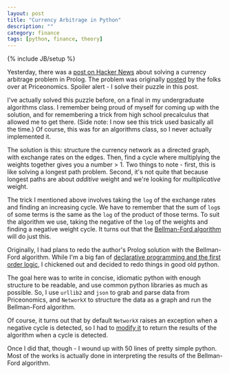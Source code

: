 ```yaml
---
layout: post
title: "Currency Arbitrage in Python"
description: ""
category: finance
tags: [python, finance, theory]
---
```

{% include JB/setup %}

Yesterday, there was a [post on Hacker News](https://news.ycombinator.com/item?id=5842349) about solving a currency arbitrage problem in Prolog. The problem was originally [posted](http://priceonomics.com/jobs/puzzle/) by the folks over at Priceonomics. Spoiler alert - I solve their puzzle in this post.

I've actually solved this puzzle before, on a final in my undergraduate algorithms class. I remember being proud of myself for coming up with the solution, and for remembering a trick from high school precalculus that allowed me to get there. (Side note: I now see this trick used basically all the time.) Of course, this was for an algorithms class, so I never actually implemented it.

The solution is this: structure the currency network as a directed graph, with exchange rates on the edges. Then, find a cycle where multiplying the weights together gives you a number > 1. Two things to note - first, this is like solving a longest path problem. Second, it's not quite that because longest paths are about *additive* weight and we're looking for *multiplicative* weight.

The trick I mentioned above involves taking the `log` of the exchange rates and finding an increasing cycle. We have to remember that the sum of `log`s of some terms is the same as the `log` of the product of those terms. To suit the algorithm we use, taking the negative of the `log` of the weights and finding a negative weight cycle. It turns out that the [Bellman-Ford algorithm](http://en.wikipedia.org/wiki/Bellman%E2%80%93Ford_algorithm) will do just this.

Originally, I had plans to redo the author's Prolog solution with the Bellman-Ford algorithm. While I'm a big fan of [declarative programming and the first order logic](http://boom.cs.berkeley.edu/), I chickened out and decided to redo things in good old python.

The goal here was to write in concise, idiomatic python with enough structure to be readable, and use common python libraries as much as possible. So, I use `urllib2` and `json` to grab and parse data from Priceonomics, and `NetworkX` to structure the data as a graph and run the Bellman-Ford algorithm. 

Of course, it turns out that by default `NetworkX` raises an exception when a negative cycle is detected, so I had to [modify it](https://github.com/networkx/networkx/pull/886) to return the results of the algorithm when a cycle is detected.

Once I did that, though - I wound up with 50 lines of pretty simple python. Most of the works is actually done in interpreting the results of the Bellman-Ford algorithm.

<script src="https://gist.github.com/etrain/5736212.js">
</script>

